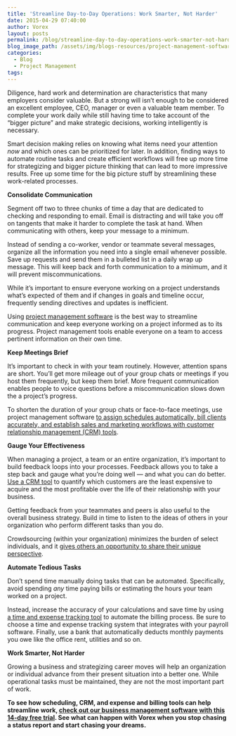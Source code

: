 ```yaml
---
title: 'Streamline Day-to-Day Operations: Work Smarter, Not Harder'
date: 2015-04-29 07:40:00
author: Vorex
layout: posts
permalink: /blog/streamline-day-to-day-operations-work-smarter-not-harder/
blog_image_path: /assets/img/blogs-resources/project-management-software.jpg
categories:
  - Blog
  - Project Management
tags:  
---
```



Diligence, hard work and determination are characteristics that many employers consider valuable. But a strong will isn’t enough to be considered an excellent employee, CEO, manager or even a valuable team member. To complete your work daily while still having time to take account of the “bigger picture” and make strategic decisions, working intelligently is necessary.

Smart decision making relies on knowing what items need your attention *now* and which ones can be prioritized for later. In addition, finding ways to automate routine tasks and create efficient workflows will free up more time for strategizing and bigger picture thinking that can lead to more impressive results. Free up some time for the big picture stuff by streamlining these work-related processes.

**Consolidate Communication**

Segment off two to three chunks of time a day that are dedicated to checking and responding to email. Email is distracting and will take you off on tangents that make it harder to complete the task at hand. When communicating with others, keep your message to a minimum.

Instead of sending a co-worker, vendor or teammate several messages, organize all the information you need into a single email whenever possible. Save up requests and send them in a bulleted list in a daily wrap up message. This will keep back and forth communication to a minimum, and it will prevent miscommunications.

While it’s important to ensure everyone working on a project understands what’s expected of them and if changes in goals and timeline occur, frequently sending directives and updates is inefficient.

Using [project management software](http://www.vorex.com/media/new-vorex-winter-2015-release-simplifies-online-project-management-for-smbs-and-professional-services-organizations/) is the best way to streamline communication and keep everyone working on a project informed as to its progress. Project management tools enable everyone on a team to access pertinent information on their own time.

**Keep Meetings Brief**

It’s important to check in with your team routinely. However, attention spans are short. You’ll get more mileage out of your group chats or meetings if you host them frequently, but keep them brief. More frequent communication enables people to voice questions before a miscommunication slows down the a project’s progress.

To shorten the duration of your group chats or face-to-face meetings, use project management software [to assign schedules automatically, bill clients accurately, and establish sales and marketing workflows with customer relationship management (CRM) tools](http://www.vorex.com/growth-versus-maintenance/).

**Gauge Your Effectiveness**

When managing a project, a team or an entire organization, it’s important to build feedback loops into your processes. Feedback allows you to take a step back and gauge what you’re doing well — and what you can do better. [Use a CRM tool](http://www.vorex.com/free-trial/) to quantify which customers are the least expensive to acquire and the most profitable over the life of their relationship with your business.

Getting feedback from your teammates and peers is also useful to the overall business strategy. Build in time to listen to the ideas of others in your organization who perform different tasks than you do.

Crowdsourcing (within your organization) minimizes the burden of select individuals, and it [gives others an opportunity to share their unique perspective](http://www.fastcompany.com/3022299/why-this-company-is-crowdsourcing-gamifying-the-worlds-most-difficult-problems).

**Automate Tedious Tasks**

Don’t spend time manually doing tasks that can be automated. Specifically, avoid spending *any* time paying bills or estimating the hours your team worked on a project.

Instead, increase the accuracy of your calculations and save time by using [a time and expense tracking tool](http://www.vorex.com/free-trial/) to automate the billing process. Be sure to choose a time and expense tracking system that integrates with your payroll software. Finally, use a bank that automatically deducts monthly payments you owe like the office rent, utilities and so on.

**Work Smarter, Not Harder**

Growing a business and strategizing career moves will help an organization or individual advance from their present situation into a better one. While operational tasks must be maintained, they are not the most important part of work.

**To see how scheduling, CRM, and expense and billing tools can help streamline work, [check out our business management software with this 14-day free trial](http://www.vorex.com/free-trial/). See what can happen with Vorex when you stop chasing a status report and start chasing your dreams.**
